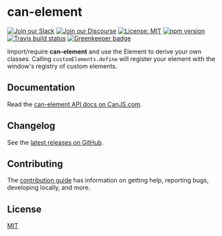 # can-element

[![Join our Slack](https://img.shields.io/badge/slack-join%20chat-611f69.svg)](https://www.bitovi.com/community/slack?utm_source=badge&utm_medium=badge&utm_campaign=pr-badge&utm_content=badge)
[![Join our Discourse](https://img.shields.io/discourse/https/forums.bitovi.com/posts.svg)](https://forums.bitovi.com/?utm_source=badge&utm_medium=badge&utm_campaign=pr-badge&utm_content=badge)
[![License: MIT](https://img.shields.io/badge/license-MIT-blue.svg)](https://github.com/canjs/can-element/blob/master/LICENSE.md)
[![npm version](https://badge.fury.io/js/can-element.svg)](https://www.npmjs.com/package/can-element)
[![Travis build status](https://travis-ci.org/canjs/can-element.svg?branch=master)](https://travis-ci.org/canjs/can-element)
[![Greenkeeper badge](https://badges.greenkeeper.io/canjs/can-element.svg)](https://greenkeeper.io/)

Import/require **can-element** and use the Element to derive your own classes. Calling `customElements.define` will register your element with the window's registry of custom elements.

## Documentation

Read the [can-element API docs on CanJS.com](https://v3.canjs.com/doc/can-element.html).

## Changelog

See the [latest releases on GitHub](https://github.com/canjs/can-element/releases).

## Contributing

The [contribution guide](https://github.com/canjs/can-element/blob/master/CONTRIBUTING.md) has information on getting help, reporting bugs, developing locally, and more.

## License

[MIT](https://github.com/canjs/can-element/blob/master/LICENSE.md)
